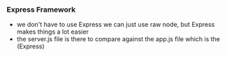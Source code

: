 ### Express Framework

- we don't have to use Express we can just use raw node, but Express makes things a lot easier
- the server.js file is there to compare against the app.js file which is the (Express)
